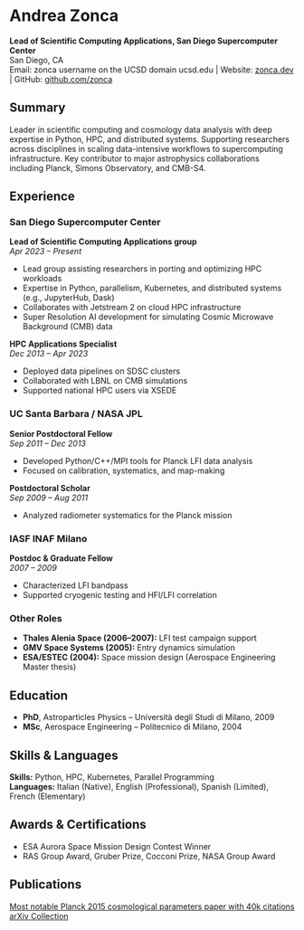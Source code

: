 # Andrea Zonca  
**Lead of Scientific Computing Applications, San Diego Supercomputer Center**  
San Diego, CA  
Email: zonca username on the UCSD domain ucsd.edu | Website: [zonca.dev](https://zonca.dev) | GitHub: [github.com/zonca](https://github.com/zonca)

## Summary  
Leader in scientific computing and cosmology data analysis with deep expertise in Python, HPC, and distributed systems. Supporting researchers across disciplines in scaling data-intensive workflows to supercomputing infrastructure. Key contributor to major astrophysics collaborations including Planck, Simons Observatory, and CMB-S4.

## Experience

### San Diego Supercomputer Center  
**Lead of Scientific Computing Applications group**  
*Apr 2023 – Present*  
- Lead group assisting researchers in porting and optimizing HPC workloads  
- Expertise in Python, parallelism, Kubernetes, and distributed systems (e.g., JupyterHub, Dask)  
- Collaborates with Jetstream 2 on cloud HPC infrastructure  
- Super Resolution AI development for simulating Cosmic Microwave Background (CMB) data

**HPC Applications Specialist**  
*Dec 2013 – Apr 2023*  
- Deployed data pipelines on SDSC clusters  
- Collaborated with LBNL on CMB simulations  
- Supported national HPC users via XSEDE  

### UC Santa Barbara / NASA JPL  
**Senior Postdoctoral Fellow**  
*Sep 2011 – Dec 2013*  
- Developed Python/C++/MPI tools for Planck LFI data analysis  
- Focused on calibration, systematics, and map-making  

**Postdoctoral Scholar**  
*Sep 2009 – Aug 2011*  
- Analyzed radiometer systematics for the Planck mission  

### IASF INAF Milano  
**Postdoc & Graduate Fellow**  
*2007 – 2009*  
- Characterized LFI bandpass  
- Supported cryogenic testing and HFI/LFI correlation  

### Other Roles  
- **Thales Alenia Space (2006–2007):** LFI test campaign support  
- **GMV Space Systems (2005):** Entry dynamics simulation  
- **ESA/ESTEC (2004):** Space mission design (Aerospace Engineering Master thesis)

## Education  
- **PhD**, Astroparticles Physics – Università degli Studi di Milano, 2009  
- **MSc**, Aerospace Engineering – Politecnico di Milano, 2004  

## Skills & Languages  
**Skills:** Python, HPC, Kubernetes, Parallel Programming  
**Languages:** Italian (Native), English (Professional), Spanish (Limited), French (Elementary)  

## Awards & Certifications  
- ESA Aurora Space Mission Design Contest Winner
- RAS Group Award, Gruber Prize, Cocconi Prize, NASA Group Award  

## Publications  
[Most notable Planck 2015 cosmological parameters paper with 40k citations](https://scholar.google.com/citations?view_op=view_citation&hl=en&user=wuR3UQ4AAAAJ&citation_for_view=wuR3UQ4AAAAJ:NaGl4SEjCO4C)
[arXiv Collection](http://bit.ly/zoncapapers)
